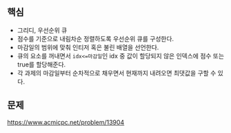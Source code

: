 ## 핵심

- 그리디, 우선순위 큐
- 점수를 기준으로 내림차순 정렬하도록 우선순위 큐를 구성한다.
- 마감일의 범위에 맞춰 인티저 혹은 불린 배열을 선언한다.
- 큐의 요소를 꺼내면서 `idx<=마감일`인 idx 중 값이 할당되지 않은 인덱스에 점수 또는 true를 할당해준다.
- 각 과제의 마감일부터 순차적으로 채우면서 현재까지 내려오면 최댓값을 구할 수 있다.

## 문제

https://www.acmicpc.net/problem/13904
